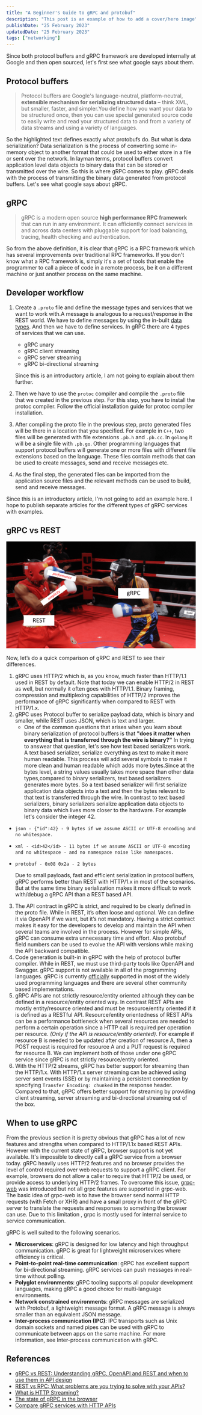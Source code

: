```yaml
---
title: "A Beginner's Guide to gRPC and protobuf"
description: "This post is an example of how to add a cover/hero image"
publishDate: "25 February 2023"
updatedDate: "25 February 2023"
tags: ["networking"]
---
```


Since both protocol buffers and gRPC framework are developed internally at Google and then open sourced, let's first see what google says about them.

## Protocol buffers

> Protocol buffers are Google's language-neutral, platform-neutral, **extensible mechanism for serializing structured data** – think XML, but smaller, faster, and simpler.You define how you want your data to be structured once, then you can use special generated source code to easily write and read your structured data to and from a variety of data streams and using a variety of languages.

So the highlighted text defines exactly what protobufs do. But what is data serialization? Data serialization is the process of converting some in-memory object to another format that could be used to either store in a file or sent over the network. In layman terms, protocol buffers convert application level data objects to binary data that can be stored or transmitted over the wire. So this is where gRPC comes to play. gRPC deals with the process of transmitting the binary data generated from protocol buffers. Let's see what google says about gRPC.

## gRPC

> gRPC is a modern open source **high performance RPC framework** that can run in any environment. It can efficiently connect services in and across data centers with pluggable support for load balancing, tracing, health checking and authentication.

So from the above definition, it is clear that gRPC is a RPC framework which has several improvements over traditional RPC frameworks. If you don't know what a RPC framework is, simply it's a set of tools that enable the programmer to call a piece of code in a remote process, be it on a different machine or just another process on the same machine.

## Developer workflow

1. Create a `.proto` file and define the message types and services that we want to work with.A message is analogous to a request/response in the REST world. We have to define messages by using the in-built [data types](https://developers.google.com/protocol-buffers/docs/proto3#simple). And then we have to define services. In gRPC there are 4 types of services that we can use.
   - gRPC unary
   - gRPC client streaming
   - gRPC server streaming
   - gRPC bi-directional streaming

   Since this is an introductory article, I am not going to explain about
   them further.

2. Then we have to use the `protoc` compiler and compile the `.proto` file that we created in the previous step. For this step, you have to install the protoc compiler. Follow the official installation guide for protoc compiler installation.

3. After compiling the proto file in the previous step, proto generated files will be there in a location that you specified. For example in `C++`, two files will be generated with file extensions `.pb.h` and `.pb.cc`. In `golang` it will be a single file with `.pb.go`. Other programming languages that support protocol buffers will generate one or more files with different file extensions based on the language. These files contain methods that can be used to create messages, send and receive messages etc.

4. As the final step, the generated files can be imported from the application source files and the relevant methods can be used to build, send and receive messages.

Since this is an introductory article, I'm not going to add an example here. I hope to publish separate articles for the different types of gRPC services with examples.

## gRPC vs REST

![gRPC vs REST](./grpc-vs-rest.png)

Now, let’s do a quick comparison of gRPC and REST to see their differences.

1. gRPC uses HTTP/2 which is, as you know, much faster than HTTP/1.1 used in REST by default. Note that today we can enable HTTP/2 in REST as well, but normally it often goes with HTTP/1.1. Binary framing, compression and multiplexing capabilities of HTTP/2 improves the performance of gRPC significantly when compared to REST with HTTP/1.x.
2. gRPC uses Protocol buffer to serialize payload data, which is binary and smaller, while REST uses JSON, which is text and larger.
   - One of the common questions that arises when you learn about binary
     serialization of protocol buffers is that **"does it matter when
     everything that is transferred through the wire is binary?"**
     In trying to answear that question, let's see how text based
     serializers work. A text based serializer, serialize everything as
     text to make it more human readable. This process will add several
     symbols to make it more clean and human readable which adds more
     bytes.Since at the bytes level, a string values usually takes more
     space than other data types,compared to binary serializers, text
     based serializers generates more bytes. So a text based serializer
     will first serialize application data objects into a text and then
     the bytes relevant to that text is transferred through the wire. In
     contrast to text based serializers, binary serializers serialize
     application data objects to binary data which lives more closer to
     the hardware. For example let's consider the integer 42.

-     json - {"id":42} - 9 bytes if we assume ASCII or UTF-8 encoding and no whitespace.
-     xml - <id>42</id> - 11 bytes if we assume ASCII or UTF-8 encoding and no whitespace - and no namespace noise like namespaces.
-     protobuf - 0x08 0x2a - 2 bytes

  Due to small payloads, fast and efficient serialization in protocol
  buffers, gRPC performs better than REST with HTTP/1.x in most of the
  scenarios. But at the same time binary serialization makes it more
  difficult to work with/debug a gRPC API than a REST based API.

3. The API contract in gRPC is strict, and required to be clearly defined in the proto file. While in REST, it’s often loose and optional. We can define it via OpenAPI if we want, but it’s not mandatory. Having a strict contract makes it easy for the developers to develop and maintain the API when several teams are involved in the process. However for simple APIs, gRPC can consume extra unnecessary time and effort. Also protobuf field numbers can be used to evolve the API with versions while making the API backward compatible.
4. Code generation is built-in in gRPC with the help of protocol buffer compiler. While in REST, we must use third-party tools like OpenAPI and Swagger. gRPC support is not available in all of the programming languages. gRPC is currently [officially](https://grpc.io/docs/languages/) supported in most of the widely used programming languages and there are several other community based implementations.
5. gRPC APIs are not strictly resource/entity oriented although they can be defined in a resource/entity oriented way. In contrast REST APIs are mostly entity/resource oriented and must be resource/entity oriented if it is defined as a RESTful API. Resource/entity orientedness of REST APIs can be a performance bottleneck when several resources are needed to perform a certain operation since a HTTP call is required per operation per resource. _(Only if the API is resource/entity oriented)_. For example if resource B is needed to be updated after creation of resource A, then a POST request is required for resource A and a PUT request is required for resource B. We can implement both of those under one gRPC service since gRPC is not strictly resource/entity oriented.
6. With the HTTP/2 streams, gRPC has better support for streaming than the HTTP/1.x. With HTTP/1.x server streaming can be achieved using server sent events (SSE) or by maintaining a persistent connection by specifying `Transfer Encoding: chunked` in the response header. Compared to that, gRPC offers better support for streaming by providing client streaming, server streaming and bi-directional streaming out of the box.

## When to use gRPC

From the previous section it is pretty obvious that gRPC has a lot of new features and strengths when compared to HTTP/1.1x based REST APIs. However with the current state of gRPC, browser support is not yet available. It's impossible to directly call a gRPC service from a browser today. gRPC heavily uses HTTP/2 features and no browser provides the level of control required over web requests to support a gRPC client. For example, browsers do not allow a caller to require that HTTP/2 be used, or provide access to underlying HTTP/2 frames. To overcome this issue, [grpc-web](https://grpc.io/blog/state-of-grpc-web/) was introduced but not all grpc features are supported in grpc-web. The basic idea of grpc-web is to have the browser send normal HTTP requests (with Fetch or XHR) and have a small proxy in front of the gRPC server to translate the requests and responses to something the browser can use. Due to this limitation , grpc is mostly used for internal service to service communication.

gRPC is well suited to the following scenarios.

- **Microservices**: gRPC is designed for low latency and high throughput communication. gRPC is great for lightweight microservices where efficiency is critical.
- **Point-to-point real-time communication**: gRPC has excellent support for bi-directional streaming. gRPC services can push messages in real-time without polling.
- **Polyglot environments**: gRPC tooling supports all popular development languages, making gRPC a good choice for multi-language environments.
- **Network constrained environments**: gRPC messages are serialized with Protobuf, a lightweight message format. A gRPC message is always smaller than an equivalent JSON message.
- **Inter-process communication (IPC)**: IPC transports such as Unix domain sockets and named pipes can be used with gRPC to communicate between apps on the same machine. For more information, see Inter-process communication with gRPC.

## References

- [gRPC vs REST: Understanding gRPC, OpenAPI and REST and when to use them in API design](https://cloud.google.com/blog/products/api-management/understanding-grpc-openapi-and-rest-and-when-to-use-them)
- [REST vs RPC: What problems are you trying to solve with your APIs?](https://cloud.google.com/blog/products/application-development/rest-vs-rpc-what-problems-are-you-trying-to-solve-with-your-apis)
- [What is HTTP Streaming?](https://www.pubnub.com/learn/glossary/what-is-http-streaming/)
- [The state of gRPC in the browser](https://grpc.io/blog/state-of-grpc-web/)
- [Compare gRPC services with HTTP APIs](https://docs.microsoft.com/en-us/aspnet/core/grpc/comparison?view=aspnetcore-5.0)

